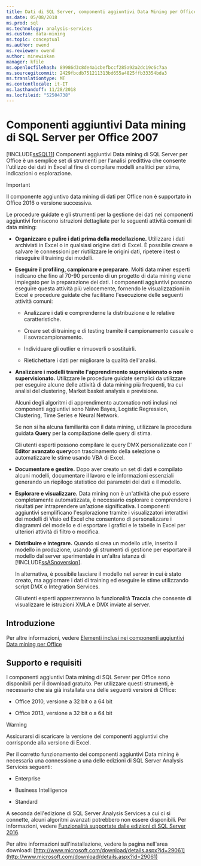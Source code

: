 ```yaml
---
title: Dati di SQL Server, componenti aggiuntivi Data Mining per Office | Microsoft Docs
ms.date: 05/08/2018
ms.prod: sql
ms.technology: analysis-services
ms.custom: data-mining
ms.topic: conceptual
ms.author: owend
ms.reviewer: owend
author: minewiskan
manager: kfile
ms.openlocfilehash: 89986d3c8de4a1cbefbccf285a92a2dc19c6c7aa
ms.sourcegitcommit: 2429fbcdb751211313bd655a4825ffb33354bda3
ms.translationtype: MT
ms.contentlocale: it-IT
ms.lasthandoff: 11/28/2018
ms.locfileid: "52504738"
---
```

# <a name="sql-server-data-mining-add-ins-for-office"></a>Componenti aggiuntivi Data mining di SQL Server per Office 2007

  [!INCLUDE[ssSQL11](../../includes/sssql11-md.md)] Componenti aggiuntivi Data mining di SQL Server per Office è un semplice set di strumenti per l'analisi predittiva che consente l'utilizzo dei dati in Excel al fine di compilare modelli analitici per stima, indicazioni o esplorazione.  
  
> [!IMPORTANT]
> Il componente aggiuntivo data mining di dati per Office non è supportato in Office 2016 o versione successiva.
  
 Le procedure guidate e gli strumenti per la gestione dei dati nei componenti aggiuntivi forniscono istruzioni dettagliate per le seguenti attività comuni di data mining:  
  
-   **Organizzare e pulire i dati prima della modellazione.** Utilizzare i dati archiviati in Excel o in qualsiasi origine dati di Excel. È possibile creare e salvare le connessioni per riutilizzare le origini dati, ripetere i test o rieseguire il training dei modelli.  
  
-   **Eseguire il profiling, campionare e preparare.** Molti data miner esperti indicano che fino al 70-90 percento di un progetto di data mining viene impiegato per la preparazione dei dati. I componenti aggiuntivi possono eseguire questa attività più velocemente, fornendo le visualizzazioni in Excel e procedure guidate che facilitano l'esecuzione delle seguenti attività comuni:  
  
    -   Analizzare i dati e comprenderne la distribuzione e le relative caratteristiche.  
  
    -   Creare set di training e di testing tramite il campionamento casuale o il sovracampionamento.  
  
    -   Individuare gli outlier e rimuoverli o sostituirli.  
  
    -   Rietichettare i dati per migliorare la qualità dell'analisi.  
  
-   **Analizzare i modelli tramite l'apprendimento supervisionato o non supervisionato.** Utilizzare le procedure guidate semplici da utilizzare per eseguire alcune delle attività di data mining più frequenti, tra cui analisi del clustering, Market basket analysis e previsione.  
  
     Alcuni degli algoritmi di apprendimento automatico noti inclusi nei componenti aggiuntivi sono Naïve Bayes, Logistic Regression, Clustering, Time Series e Neural Network.  
  
     Se non si ha alcuna familiarità con il data mining, utilizzare la procedura guidata **Query** per la compilazione delle query di stima.  
  
     Gli utenti esperti possono compilare le query DMX personalizzate con l' **Editor avanzato query**con trascinamento della selezione o automatizzare le stime usando VBA di Excel.  
  
-   **Documentare e gestire.** Dopo aver creato un set di dati e compilato alcuni modelli, documentare il lavoro e le informazioni essenziali generando un riepilogo statistico dei parametri dei dati e il modello.  
  
-   **Esplorare e visualizzare.** Data mining non è un'attività che può essere completamente automatizzata, è necessario esplorare e comprendere i risultati per intraprendere un'azione significativa. I componenti aggiuntivi semplificano l'esplorazione tramite i visualizzatori interattivi dei modelli di Visio ed Excel che consentono di personalizzare i diagrammi del modello e di esportare i grafici e le tabelle in Excel per ulteriori attività di filtro o modifica.  
  
-   **Distribuire e integrare.** Quando si crea un modello utile, inserito il modello in produzione, usando gli strumenti di gestione per esportare il modello dal server sperimentale in un'altra istanza di [!INCLUDE[ssASnoversion](../../includes/ssasnoversion-md.md)].  
  
     In alternativa, è possibile lasciare il modello nel server in cui è stato creato, ma aggiornare i dati di training ed eseguire le stime utilizzando script DMX o Integration Services.  
  
     Gli utenti esperti apprezzeranno la funzionalità **Traccia** che consente di visualizzare le istruzioni XMLA e DMX inviate al server.  
  
## <a name="getting-started"></a>Introduzione  
 Per altre informazioni, vedere [Elementi inclusi nei componenti aggiuntivi Data mining per Office](http://go.microsoft.com/fwlink/p/?LinkId=616849)  
  
## <a name="support-and-requirements"></a>Supporto e requisiti  
 I componenti aggiuntivi Data mining di SQL Server per Office sono disponibili per il download gratuito. Per utilizzare questi strumenti, è necessario che sia già installata una delle seguenti versioni di Office:  
  
-   Office 2010, versione a 32 bit o a 64 bit  
  
-   Office 2013, versione a 32 bit o a 64 bit  
  
> [!WARNING]  
>  Assicurarsi di scaricare la versione dei componenti aggiuntivi che corrisponde alla versione di Excel.  
  
 Per il corretto funzionamento dei componenti aggiuntivi Data mining è necessaria una connessione a una delle edizioni di SQL Server Analysis Services seguenti:  
  
-   Enterprise  
  
-   Business Intelligence  
  
-   Standard  
  
 A seconda dell'edizione di SQL Server Analysis Services a cui ci si connette, alcuni algoritmi avanzati potrebbero non essere disponibili. Per informazioni, vedere [Funzionalità supportate dalle edizioni di SQL Server 2016](../../analysis-services/analysis-services-features-supported-by-the-editions-of-sql-server-2016.md).  
  
 Per altre informazioni sull'installazione, vedere la pagina nell'area download: [http://www.microsoft.com/download/details.aspx?id=29061](http://www.microsoft.com/download/details.aspx?id=29061)  
  
  
